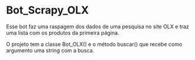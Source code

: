# Bot_Scrapy_OLX
Esse bot faz uma raspagem dos dados de uma pesquisa no site OLX e traz uma lista com os produtos da primeira página.

O projeto tem a classe Bot_OLX() e o método buscar() que recebe como argumento uma string com a busca.
